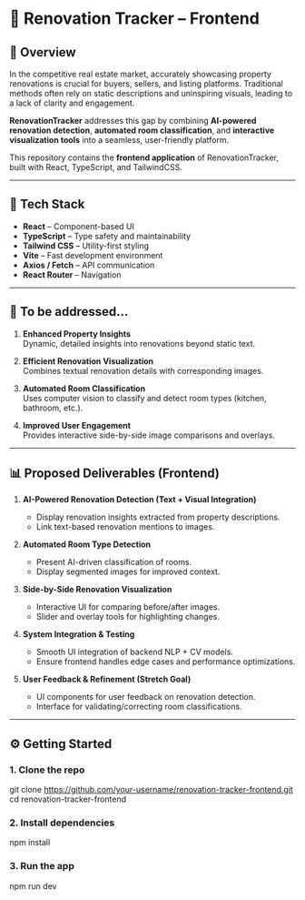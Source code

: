 # 🏡 Renovation Tracker – Frontend

## 📌 Overview

In the competitive real estate market, accurately showcasing property renovations is crucial for buyers, sellers, and listing platforms. Traditional methods often rely on static descriptions and uninspiring visuals, leading to a lack of clarity and engagement.  

**RenovationTracker** addresses this gap by combining **AI-powered renovation detection**, **automated room classification**, and **interactive visualization tools** into a seamless, user-friendly platform.  

This repository contains the **frontend application** of RenovationTracker, built with React, TypeScript, and TailwindCSS.

---

## 🚀 Tech Stack

- **React** – Component-based UI  
- **TypeScript** – Type safety and maintainability  
- **Tailwind CSS** – Utility-first styling  
- **Vite** – Fast development environment  
- **Axios / Fetch** – API communication  
- **React Router** – Navigation  

---

## 🎯 To be addressed...

1. **Enhanced Property Insights**  
   Dynamic, detailed insights into renovations beyond static text.  

2. **Efficient Renovation Visualization**  
   Combines textual renovation details with corresponding images.  

3. **Automated Room Classification**  
   Uses computer vision to classify and detect room types (kitchen, bathroom, etc.).  

4. **Improved User Engagement**  
   Provides interactive side-by-side image comparisons and overlays.  

---

## 📊 Proposed Deliverables (Frontend)

1. **AI-Powered Renovation Detection (Text + Visual Integration)**  
   - Display renovation insights extracted from property descriptions.  
   - Link text-based renovation mentions to images.  

2. **Automated Room Type Detection**  
   - Present AI-driven classification of rooms.  
   - Display segmented images for improved context.  

3. **Side-by-Side Renovation Visualization**  
   - Interactive UI for comparing before/after images.  
   - Slider and overlay tools for highlighting changes.  

4. **System Integration & Testing**  
   - Smooth UI integration of backend NLP + CV models.  
   - Ensure frontend handles edge cases and performance optimizations.  

5. **User Feedback & Refinement (Stretch Goal)**  
   - UI components for user feedback on renovation detection.  
   - Interface for validating/correcting room classifications.  

---

## ⚙️ Getting Started

### 1. Clone the repo
git clone https://github.com/your-username/renovation-tracker-frontend.git
cd renovation-tracker-frontend 

### 2. Install dependencies
npm install

### 3. Run the app
npm run dev
